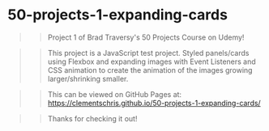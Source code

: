 # 50-projects-1-expanding-cards

>> Project 1 of Brad Traversy's 50 Projects Course on Udemy!

>> This project is a JavaScript test project. Styled panels/cards using Flexbox and expanding images with Event Listeners and CSS animation to create the animation of the images growing larger/shrinking smaller.

>> This can be viewed on GitHub Pages at: https://clementschris.github.io/50-projects-1-expanding-cards/

>> Thanks for checking it out! 
